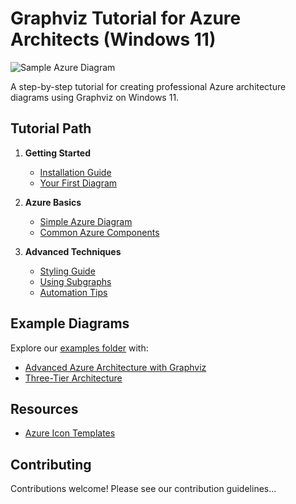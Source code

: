 # Graphviz Tutorial for Azure Architects (Windows 11)

![Sample Azure Diagram](examples/basic/web-app-db.png)

A step-by-step tutorial for creating professional Azure architecture diagrams using Graphviz on Windows 11.

## Tutorial Path

1. **Getting Started**
   - [Installation Guide](1-getting-started/installation.md)
   - [Your First Diagram](1-getting-started/first-diagram.md)

2. **Azure Basics**
   - [Simple Azure Diagram](2-azure-basics/simple-azure.md)
   - [Common Azure Components](2-azure-basics/common-components.md)

3. **Advanced Techniques**
   - [Styling Guide](3-advanced-techniques/styling-guide.md)
   - [Using Subgraphs](3-advanced-techniques/subgraphs.md)
   - [Automation Tips](3-advanced-techniques/automation.md)

## Example Diagrams

Explore our [examples folder](/examples) with:

- [Advanced Azure Architecture with Graphviz](/examples/cloud-architecture.md)
- [Three-Tier Architecture](/examples/three-tier-architecture.md)

## Resources

- [Azure Icon Templates](/resources/azure-icons.dot)

## Contributing

Contributions welcome! Please see our contribution guidelines...
